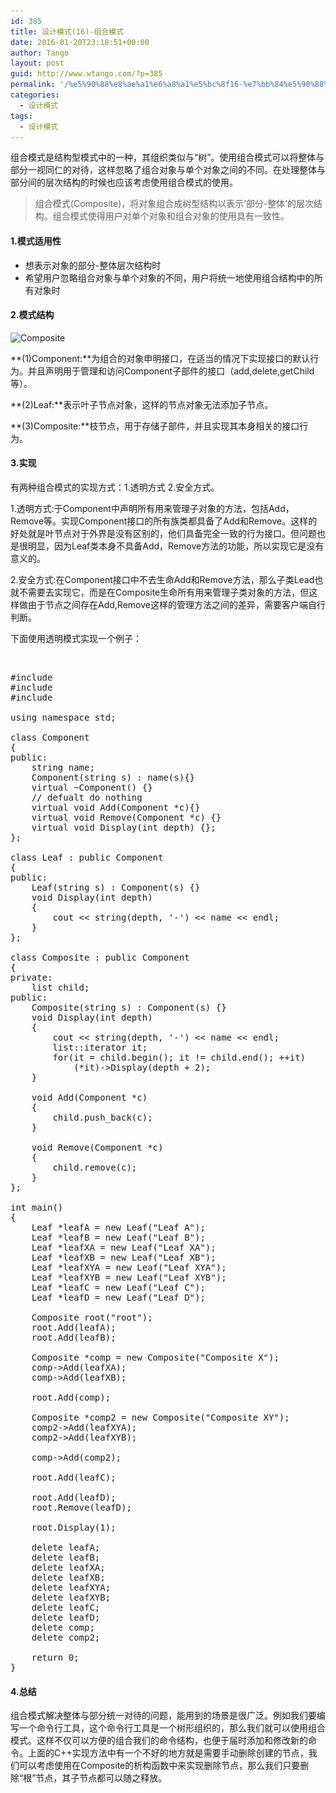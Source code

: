 ```yaml
---
id: 385
title: 设计模式(16)-组合模式
date: 2016-01-20T23:18:51+00:00
author: Tango
layout: post
guid: http://www.wtango.com/?p=385
permalink: '/%e5%90%88%e8%ae%a1%e6%a8%a1%e5%bc%8f16-%e7%bb%84%e5%90%88%e6%a8%a1%e5%bc%8f/'
categories:
  - 设计模式
tags:
  - 设计模式
---
```

组合模式是结构型模式中的一种，其组织类似与“树”。使用组合模式可以将整体与部分一视同仁的对待，这样忽略了组合对象与单个对象之间的不同。在处理整体与部分间的层次结构的时候也应该考虑使用组合模式的使用。

> 组合模式(Composite)，将对象组合成树型结构以表示&#8217;部分-整体&#8217;的层次结构。组合模式使得用户对单个对象和组合对象的使用具有一致性。

<!--more-->

#### 1.模式适用性

  * 想表示对象的部分-整体层次结构时
  * 希望用户忽略组合对象与单个对象的不同，用户将统一地使用组合结构中的所有对象时

#### 2.模式结构

<img class="aligncenter size-full wp-image-386" src="../wp-content/uploads/2016/01/Composite.png" alt="Composite" width="772" height="566" srcset="../wp-content/uploads/2016/01/Composite.png 772w, ../wp-content/uploads/2016/01/Composite-300x220.png 300w, ../wp-content/uploads/2016/01/Composite-768x563.png 768w" sizes="(max-width: 772px) 100vw, 772px" />

**(1)Component:**为组合的对象申明接口，在适当的情况下实现接口的默认行为。并且声明用于管理和访问Component子部件的接口（add,delete,getChild等）。

**(2)Leaf:**表示叶子节点对象，这样的节点对象无法添加子节点。

**(3)Composite:**枝节点，用于存储子部件，并且实现其本身相关的接口行为。

#### 3.实现

有两种组合模式的实现方式：1.透明方式 2.安全方式。

1.透明方式:于Component中声明所有用来管理子对象的方法，包括Add，Remove等。实现Component接口的所有族类都具备了Add和Remove。这样的好处就是叶节点对于外界是没有区别的，他们具备完全一致的行为接口。但问题也是很明显，因为Leaf类本身不具备Add，Remove方法的功能，所以实现它是没有意义的。

2.安全方式:在Component接口中不去生命Add和Remove方法，那么子类Lead也就不需要去实现它，而是在Composite生命所有用来管理子类对象的方法，但这样做由于节点之间存在Add,Remove这样的管理方法之间的差异，需要客户端自行判断。

下面使用透明模式实现一个例子：

&nbsp;

<pre class="brush: cpp; title: ; notranslate" title="">#include <iostream>
#include <string>
#include <list>

using namespace std;

class Component
{
public:
	string name;
	Component(string s) : name(s){}
	virtual ~Component() {}
	// defualt do nothing
	virtual void Add(Component *c){}
	virtual void Remove(Component *c) {}
	virtual void Display(int depth) {};
};

class Leaf : public Component
{
public:
	Leaf(string s) : Component(s) {}
	void Display(int depth)
	{
		cout << string(depth, '-') << name << endl;
	}
};

class Composite : public Component
{
private:
	list<Component*> child;
public:
	Composite(string s) : Component(s) {}
	void Display(int depth)
	{
		cout << string(depth, '-') << name << endl;
		list<Component*>::iterator it;
		for(it = child.begin(); it != child.end(); ++it)
			(*it)->Display(depth + 2);
	}

	void Add(Component *c)
	{
		child.push_back(c);
	}

	void Remove(Component *c)
	{
		child.remove(c);
	}
};

int main()
{
	Leaf *leafA = new Leaf("Leaf A");
	Leaf *leafB = new Leaf("Leaf B");
	Leaf *leafXA = new Leaf("Leaf XA");
	Leaf *leafXB = new Leaf("Leaf XB");
	Leaf *leafXYA = new Leaf("Leaf XYA");
	Leaf *leafXYB = new Leaf("Leaf XYB");
	Leaf *leafC = new Leaf("Leaf C");
	Leaf *leafD = new Leaf("Leaf D");

	Composite root("root");
	root.Add(leafA);
	root.Add(leafB);

	Composite *comp = new Composite("Composite X");
	comp->Add(leafXA);
	comp->Add(leafXB);

	root.Add(comp);

	Composite *comp2 = new Composite("Composite XY");
	comp2->Add(leafXYA);
	comp2->Add(leafXYB);

	comp->Add(comp2);

	root.Add(leafC);

	root.Add(leafD);
	root.Remove(leafD);

	root.Display(1);

	delete leafA;
	delete leafB;
	delete leafXA;
	delete leafXB;
	delete leafXYA;
	delete leafXYB;
	delete leafC;
	delete leafD;
	delete comp;
	delete comp2;

	return 0;
}
</pre>

#### 4.总结

组合模式解决整体与部分统一对待的问题，能用到的场景是很广泛。例如我们要编写一个命令行工具，这个命令行工具是一个树形组织的，那么我们就可以使用组合模式。这样不仅可以方便的组合我们的命令结构，也便于届时添加和修改新的命令。上面的C++实现方法中有一个不好的地方就是需要手动删除创建的节点，我们可以考虑使用在Composite的析构函数中来实现删除节点，那么我们只要删除“根”节点，其子节点都可以随之释放。